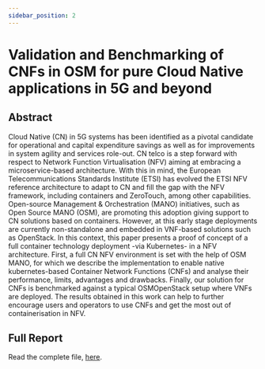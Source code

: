 ```yaml
---
sidebar_position: 2
---
```


# Validation and Benchmarking of CNFs in OSM for pure Cloud Native applications in 5G and beyond

## Abstract

Cloud Native (CN) in 5G systems has been identified as a pivotal candidate for operational and capital expenditure savings as well as for improvements in system agility and services role-out. CN telco is a step forward with respect to Network Function Virtualisation (NFV) aiming at embracing a microservice-based architecture. With this in mind, the European Telecommunications Standards Institute (ETSI) has evolved the ETSI NFV reference architecture to adapt to CN and fill the gap with the NFV framework, including containers and ZeroTouch, among other capabilities. Open-source Management & Orchestration (MANO) initiatives, such as Open Source MANO (OSM), are promoting this adoption giving support to CN solutions based on containers. However, at this early stage deployments are currently non-standalone and embedded in VNF-based solutions such as OpenStack. In this context, this paper presents a proof of concept of a full container technology deployment -via Kubernetes- in a NFV architecture. First, a full CN NFV environment is set with the help of OSM MANO, for which we describe the implementation to enable native kubernetes-based Container Network Functions (CNFs) and analyse their performance, limits, advantages and drawbacks. Finally, our solution for CNFs is benchmarked against a typical OSMOpenStack setup where VNFs are deployed. The results obtained in this work can help to further encourage users and operators to use CNFs and get the most out of containerisation in NFV.

## Full Report

Read the complete file, [here](https://ieeexplore.ieee.org/document/9522356).